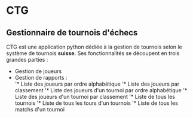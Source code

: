# CTG
## Gestionnaire de tournois d'échecs

 CTG est une application python dédiée à la gestion de tournois selon le système de tournois __suisse__. Ses fonctionnalités se découpent en trois grandes parties :  
* Gestion de joueurs
* Gestion de rapports :  
'* Liste des joueurs par ordre alphabétique
'* Liste des joueurs par classement
'* Liste des joueurs d'un tournoi par ordre alphabétique
'* Liste des joueurs d'un tournoi par classement
'* Liste de tous les tournois
'* Liste de tous les tours d'un tournois
'* Liste de tous les matchs d'un tournoi

